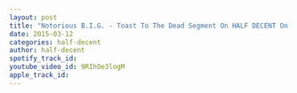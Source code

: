 ```yaml
---
layout: post
title: "Notorious B.I.G. - Toast To The Dead Segment On HALF DECENT On Destiny 105.1FM (8th March 2015)"
date: 2015-03-12
categories: half-decent
author: half-decent
spotify_track_id: 
youtube_video_id: 9RIhOe3logM
apple_track_id: 
---
```


